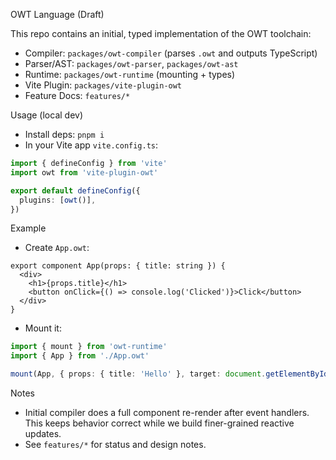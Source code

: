 OWT Language (Draft)

This repo contains an initial, typed implementation of the OWT toolchain:

- Compiler: `packages/owt-compiler` (parses `.owt` and outputs TypeScript)
- Parser/AST: `packages/owt-parser`, `packages/owt-ast`
- Runtime: `packages/owt-runtime` (mounting + types)
- Vite Plugin: `packages/vite-plugin-owt`
- Feature Docs: `features/*`

Usage (local dev)
- Install deps: `pnpm i`
- In your Vite app `vite.config.ts`:

```ts
import { defineConfig } from 'vite'
import owt from 'vite-plugin-owt'

export default defineConfig({
  plugins: [owt()],
})
```

Example
- Create `App.owt`:

```owt
export component App(props: { title: string }) {
  <div>
    <h1>{props.title}</h1>
    <button onClick={() => console.log('Clicked')}>Click</button>
  </div>
}
```

- Mount it:

```ts
import { mount } from 'owt-runtime'
import { App } from './App.owt'

mount(App, { props: { title: 'Hello' }, target: document.getElementById('root')! })
```

Notes
- Initial compiler does a full component re-render after event handlers. This keeps behavior correct while we build finer-grained reactive updates.
- See `features/*` for status and design notes.

